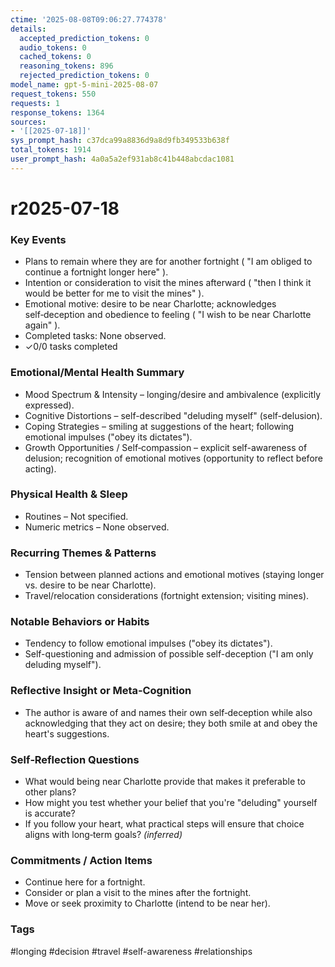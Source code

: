 ```yaml
---
ctime: '2025-08-08T09:06:27.774378'
details:
  accepted_prediction_tokens: 0
  audio_tokens: 0
  cached_tokens: 0
  reasoning_tokens: 896
  rejected_prediction_tokens: 0
model_name: gpt-5-mini-2025-08-07
request_tokens: 550
requests: 1
response_tokens: 1364
sources:
- '[[2025-07-18]]'
sys_prompt_hash: c37dca99a8836d9a8d9fb349533b638f
total_tokens: 1914
user_prompt_hash: 4a0a5a2ef931ab8c41b448abcdac1081
---
```

# r2025-07-18

### Key Events
- Plans to remain where they are for another fortnight ( "I am obliged to continue a fortnight longer here" ).
- Intention or consideration to visit the mines afterward ( "then I think it would be better for me to visit the mines" ).
- Emotional motive: desire to be near Charlotte; acknowledges self‑deception and obedience to feeling ( "I wish to be near Charlotte again" ).
- Completed tasks: None observed.
- ✓0/0 tasks completed

### Emotional/Mental Health Summary
- Mood Spectrum & Intensity – longing/desire and ambivalence (explicitly expressed).
- Cognitive Distortions – self-described "deluding myself" (self-delusion).
- Coping Strategies – smiling at suggestions of the heart; following emotional impulses ("obey its dictates").
- Growth Opportunities / Self‑compassion – explicit self-awareness of delusion; recognition of emotional motives (opportunity to reflect before acting).

### Physical Health & Sleep
- Routines – Not specified.
- Numeric metrics – None observed.

### Recurring Themes & Patterns
- Tension between planned actions and emotional motives (staying longer vs. desire to be near Charlotte).
- Travel/relocation considerations (fortnight extension; visiting mines).

### Notable Behaviors or Habits
- Tendency to follow emotional impulses ("obey its dictates").
- Self-questioning and admission of possible self-deception ("I am only deluding myself").

### Reflective Insight or Meta‑Cognition
- The author is aware of and names their own self‑deception while also acknowledging that they act on desire; they both smile at and obey the heart's suggestions.

### Self‑Reflection Questions
- What would being near Charlotte provide that makes it preferable to other plans?
- How might you test whether your belief that you're "deluding" yourself is accurate?
- If you follow your heart, what practical steps will ensure that choice aligns with long‑term goals? *(inferred)*

### Commitments / Action Items
- Continue here for a fortnight.
- Consider or plan a visit to the mines after the fortnight.
- Move or seek proximity to Charlotte (intend to be near her).

### Tags
#longing #decision #travel #self-awareness #relationships